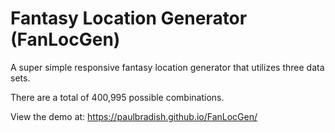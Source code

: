 # Fantasy Location Generator (FanLocGen)
A super simple responsive fantasy location generator that utilizes three data sets. 

There are a total of 400,995 possible combinations.

View the demo at: https://paulbradish.github.io/FanLocGen/
